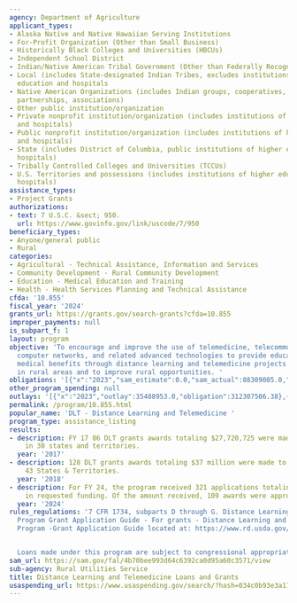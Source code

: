 ```yaml
---
agency: Department of Agriculture
applicant_types:
- Alaska Native and Native Hawaiian Serving Institutions
- For-Profit Organization (Other than Small Business)
- Historically Black Colleges and Universities (HBCUs)
- Independent School District
- Indian/Native American Tribal Government (Other than Federally Recognized)
- Local (includes State-designated Indian Tribes, excludes institutions of higher
  education and hospitals
- Native American Organizations (includes Indian groups, cooperatives, corporations,
  partnerships, associations)
- Other public institution/organization
- Private nonprofit institution/organization (includes institutions of higher education
  and hospitals)
- Public nonprofit institution/organization (includes institutions of higher education
  and hospitals)
- State (includes District of Columbia, public institutions of higher education and
  hospitals)
- Tribally Controlled Colleges and Universities (TCCUs)
- U.S. Territories and possessions (includes institutions of higher education and
  hospitals)
assistance_types:
- Project Grants
authorizations:
- text: 7 U.S.C. &sect; 950.
  url: https://www.govinfo.gov/link/uscode/7/950
beneficiary_types:
- Anyone/general public
- Rural
categories:
- Agricultural - Technical Assistance, Information and Services
- Community Development - Rural Community Development
- Education - Medical Education and Training
- Health - Health Services Planning and Technical Assistance
cfda: '10.855'
fiscal_year: '2024'
grants_url: https://grants.gov/search-grants?cfda=10.855
improper_payments: null
is_subpart_f: 1
layout: program
objective: 'To encourage and improve the use of telemedicine, telecommunications,
  computer networks, and related advanced technologies to provide educational and
  medical benefits through distance learning and telemedicine projects to people living
  in rural areas and to improve rural opportunities. '
obligations: '[{"x":"2023","sam_estimate":0.0,"sam_actual":88309005.0,"usa_spending_actual":312307506.38},{"x":"2024","sam_estimate":0.0,"sam_actual":83342332.0,"usa_spending_actual":433651387.0},{"x":"2025","sam_estimate":0.0,"sam_actual":37000000.0,"usa_spending_actual":177236665.0}]'
other_program_spending: null
outlays: '[{"x":"2023","outlay":35488953.0,"obligation":312307506.38},{"x":"2024","outlay":1708295.0,"obligation":433651387.0},{"x":"2025","outlay":0.0,"obligation":177236665.0}]'
permalink: /program/10.855.html
popular_name: 'DLT - Distance Learning and Telemedicine '
program_type: assistance_listing
results:
- description: FY 17 86 DLT grants awards totaling $27,720,725 were made to projects
    in 30 states and territories.
  year: '2017'
- description: 128 DLT grants awards totaling $37 million were made to projects in
    43 States & Territories.
  year: '2018'
- description: For FY 24, the program received 321 applications totaling $245 Million
    in requested funding. Of the amount received, 109 awards were approved.
  year: '2024'
rules_regulations: '7 CFR 1734, subparts D through G. Distance Learning and Telemedicine
  Program Grant Application Guide - For grants - Distance Learning and Telemedicine
  Program -Grant Application Guide located at: https://www.rd.usda.gov/programs-services/distance-learning-telemedicine-grants


  Loans made under this program are subject to congressional appropriations.'
sam_url: https://sam.gov/fal/4b70bee993d64c6392ca0d95a60c3571/view
sub-agency: Rural Utilities Service
title: Distance Learning and Telemedicine Loans and Grants
usaspending_url: https://www.usaspending.gov/search/?hash=034c0b93e3a173c340b60696497cc90e
---
```

